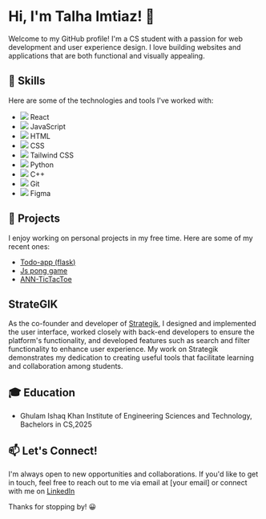 # Hi, I'm Talha Imtiaz! 👋

Welcome to my GitHub profile! I'm a CS student with a passion for web development and user experience design. I love building websites and applications that are both functional and visually appealing. 

## 🚀 Skills

Here are some of the technologies and tools I've worked with:

- <img src="https://img.icons8.com/color/48/000000/react-native.png"/> React
- <img src="https://img.icons8.com/color/48/000000/javascript.png"/> JavaScript
- <img src="https://img.icons8.com/color/48/000000/html-5.png"/> HTML
- <img src="https://img.icons8.com/color/48/000000/css3.png"/> CSS
- <img src="https://img.icons8.com/color/48/000000/tailwindcss.png"/> Tailwind CSS
- <img src="https://img.icons8.com/color/48/000000/python.png"/> Python
- <img src="https://img.icons8.com/color/48/000000/c-plus-plus-logo.png"/> C++
- <img src="https://img.icons8.com/ios-filled/50/000000/git.png"/> Git
- <img src="https://img.icons8.com/windows/32/26e07f/figma.png"/> Figma

## 🔭 Projects

I enjoy working on personal projects in my free time. Here are some of my recent ones:

- [Todo-app (flask)](https://github.com/talhaimtiaz09/flaskt_todo_app)
- [Js pong game](https://github.com/talhaimtiaz09/js-pong-game.github.io)
- [ANN-TicTacToe](https://github.com/talhaimtiaz09/ANN_TicTacToe)

## StrateGIK

As the co-founder and developer of [Strategik](https://strategik.up.railway.app), I designed and implemented the user interface, worked closely with back-end developers to ensure the platform's functionality, and developed features such as search and filter functionality to enhance user experience. My work on Strategik demonstrates my dedication to creating useful tools that facilitate learning and collaboration among students.

## 🎓 Education

- Ghulam Ishaq Khan Institute of Engineering Sciences and Technology, Bachelors in CS,2025

## 📫 Let's Connect!

I'm always open to new opportunities and collaborations. If you'd like to get in touch, feel free to reach out to me via email at [your email] or connect with me on [LinkedIn](https://www.linkedin.com/in/talha-imtiaz342/)

Thanks for stopping by! 😀
